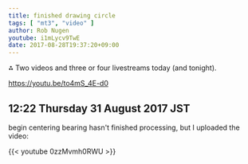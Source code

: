 ```yaml
---
title: finished drawing circle
tags: [ "mt3", "video" ]
author: Rob Nugen
youtube: i1mLycv9TwE
date: 2017-08-28T19:37:20+09:00
---
```


⁂ Two videos and three or four livestreams today (and tonight).

https://youtu.be/to4mS_4E-d0

## 12:22 Thursday 31 August 2017 JST

begin centering bearing hasn't finished processing, but I uploaded the
video:

{{< youtube 0zzMvmh0RWU >}}
